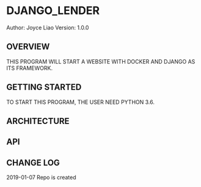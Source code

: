 # DJANGO_LENDER


Author: Joyce Liao
Version: 1.0.0



## OVERVIEW
THIS PROGRAM WILL START A WEBSITE WITH DOCKER AND DJANGO AS ITS FRAMEWORK.



## GETTING STARTED
TO START THIS PROGRAM, THE USER NEED PYTHON 3.6.



## ARCHITECTURE





## API



## CHANGE LOG




2019-01-07 Repo is created
